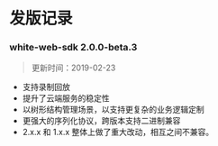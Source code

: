 # 发版记录

### white-web-sdk 2.0.0-beta.3

> 更新时间：2019-02-23

- 支持录制回放
- 提升了云端服务的稳定性
- 以树形结构管理场景，以支持更复杂的业务逻辑定制
- 更强大的序列化协议，跨版本支持二进制兼容
- 2.x.x 和 1.x.x 整体上做了重大改动，相互之间不兼容。

